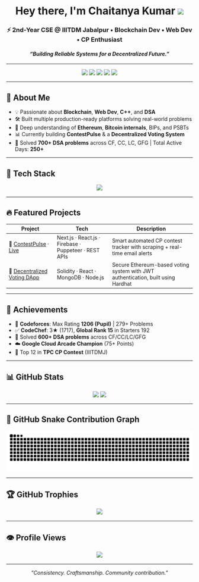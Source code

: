 <h1 align="center">Hey there, I'm Chaitanya Kumar <img src="https://media.giphy.com/media/hvRJCLFzcasrR4ia7z/giphy.gif" width="35px"/></h1>

<h3 align="center">⚡ 2nd-Year CSE @ IIITDM Jabalpur • Blockchain Dev • Web Dev • CP Enthusiast</h3>
<h4 align="center"><i>“Building Reliable Systems for a Decentralized Future.”</i></h4>

---

<p align="center">
  <a href="mailto:chaitanya21kr@gmail.com"><img src="https://img.shields.io/badge/-Gmail-D14836?style=for-the-badge&logo=gmail&logoColor=white"/></a>
  <a href="https://www.linkedin.com/in/chaitanya-kumar-071062296/"><img src="https://img.shields.io/badge/-LinkedIn-0A66C2?style=for-the-badge&logo=linkedin&logoColor=white"/></a>
  <a href="https://codeforces.com/profile/chaitanya21kumar"><img src="https://img.shields.io/badge/-Codeforces-1F8ACB?style=for-the-badge&logo=codeforces"/></a>
  <a href="https://chaitanya21kumar.github.io/Portfolio-Website"><img src="https://img.shields.io/badge/-Portfolio-000000?style=for-the-badge&logo=vercel"/></a>
  <a href="https://www.cloudskillsboost.google/public_profiles/c9ba5dfe-c06d-4315-9f98-486ffadafa34"><img src="https://img.shields.io/badge/-Google%20Cloud-4285F4?style=for-the-badge&logo=googlecloud"/></a>
</p>

---

## 🧠 About Me

- 💡 Passionate about **Blockchain**, **Web Dev**, **C++**, and **DSA**
- 🛠️ Built multiple production-ready platforms solving real-world problems
- 🔐 Deep understanding of **Ethereum**, **Bitcoin internals**, BIPs, and PSBTs
- 📊 Currently building **ContestPulse** & a **Decentralized Voting System**
- 🎯 Solved **700+ DSA problems** across CF, CC, LC, GFG | Total Active Days: **250+**

---

## 🧰 Tech Stack

<p align="center">
  <img src="https://skillicons.dev/icons?i=cpp,solidity,python,java,javascript,react,nextjs,nodejs,express,mongodb,postgres,redis,html,css,docker,git,aws,gcp,linux,vscode" />
</p>

---

## 🔥 Featured Projects

| Project | Tech | Description |
|--------|------|-------------|
| 🚀 [ContestPulse](https://github.com/chaitanya21kumar/contestpulse) · [Live](https://contestpulse-chaitanya21kr.netlify.app/) | Next.js · React.js · Firebase · Puppeteer · REST APIs | Smart automated CP contest tracker with scraping + real-time email alerts |
| 🔐 [Decentralized Voting DApp](https://github.com/chaitanya21kumar/decentralised-voting-system) | Solidity · React · MongoDB · Node.js | Secure Ethereum-based voting system with JWT authentication, built using Hardhat |

---

## 🏅 Achievements

- 🧠 **Codeforces**: Max Rating **1206 (Pupil)** | 279+ Problems  
- ✅ **CodeChef**: 3★ (1717), **Global Rank 15** in Starters 192  
- 📘 Solved **600+ DSA problems** across CF/CC/LC/GFG  
- ☁️ **Google Cloud Arcade Champion** (75+ Points)  
- 🥉 Top 12 in **TPC CP Contest** (IIITDMJ)

---

## 📊 GitHub Stats

<p align="center">
  <img src="https://github-readme-stats.vercel.app/api?username=chaitanya21kumar&show_icons=true&theme=tokyonight&count_private=true&hide_border=true&border_radius=10" width="48%" />
  <img src="https://github-readme-streak-stats.herokuapp.com?user=chaitanya21kumar&theme=tokyonight&hide_border=true&border_radius=10" width="48%" />
</p>

---

## 🐍 GitHub Snake Contribution Graph
<p align="center">
  <picture>
    <!-- dark-mode -->
    <source media="(prefers-color-scheme: dark)" srcset="https://raw.githubusercontent.com/chaitanya21kumar/snk/output/snake-dark.svg">
    <!-- light-mode -->
    <img alt="GitHub Snake" src="https://raw.githubusercontent.com/chaitanya21kumar/snk/output/snake-light.svg">
  </picture>
</p>







---

## 🏆 GitHub Trophies

<p align="center">
  <img src="https://github-profile-trophy.vercel.app/?username=chaitanya21kumar&theme=algolia&no-frame=true&column=6&margin-w=8" />
</p>

---

## 👁️ Profile Views

<p align="center">
  <img src="https://komarev.com/ghpvc/?username=chaitanya21kumar&label=PROFILE+VIEWS&color=0e75b6&style=for-the-badge"/>
</p>

---

<p align="center"><i>"Consistency. Craftsmanship. Community contribution."</i></p>
